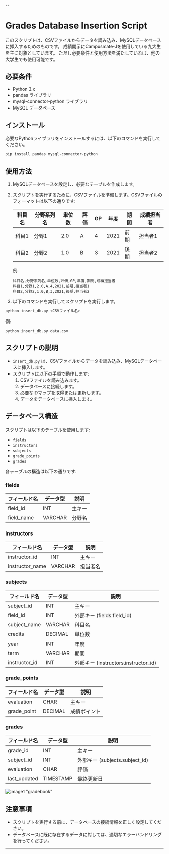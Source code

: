 --

# Grades Database Insertion Script

このスクリプトは、CSVファイルからデータを読み込み、MySQLデータベースに挿入するためのものです。
成績開示にCampusmate-Jを使用している九大生を主に対象としています。
ただし必要条件と使用方法を満たしていれば、他の大学生でも使用可能です。

## 必要条件

- Python 3.x
- pandas ライブラリ
- mysql-connector-python ライブラリ
- MySQL データベース

## インストール

必要なPythonライブラリをインストールするには、以下のコマンドを実行してください。

```sh
pip install pandas mysql-connector-python
```

## 使用方法

1. MySQLデータベースを設定し、必要なテーブルを作成します。
2. スクリプトを実行するために、CSVファイルを準備します。CSVファイルのフォーマットは以下の通りです:

    | 科目名 | 分野系列名 | 単位数 | 評価 | GP | 年度 | 期間 | 成績担当者 |
    |--------|------------|--------|------|----|------|------|------------|
    | 科目1  | 分野1     | 2.0    | A    | 4  | 2021 | 前期 | 担当者1   |   
    | 科目2  | 分野2     | 1.0    | B    | 3  | 2021 | 後期 | 担当者2   |


   例:

    ```csv
    科目名,分野系列名,単位数,評価,GP,年度,期間,成績担当者
    科目1,分野1,2.0,A,4,2021,前期,担当者1
    科目2,分野2,1.0,B,3,2021,後期,担当者2
    ```
3. 以下のコマンドを実行してスクリプトを実行します。

```sh
python insert_db.py <CSVファイル名>
```

例:

```sh
python insert_db.py data.csv
```

## スクリプトの説明

- `insert_db.py` は、CSVファイルからデータを読み込み、MySQLデータベースに挿入します。
- スクリプトは以下の手順で動作します:
  1. CSVファイルを読み込みます。
  2. データベースに接続します。
  3. 必要なIDマップを取得または更新します。
  4. データをデータベースに挿入します。

## データベース構造

スクリプトは以下のテーブルを使用します:

- `fields`
- `instructors`
- `subjects`
- `grade_points`
- `grades`

各テーブルの構造は以下の通りです:

### fields

| フィールド名 | データ型 | 説明 |
|--------------|----------|------|
| field_id     | INT      | 主キー |
| field_name   | VARCHAR  | 分野名 |

### instructors

| フィールド名 | データ型 | 説明 |
|--------------|----------|------|
| instructor_id | INT      | 主キー |
| instructor_name | VARCHAR | 担当者名 |

### subjects

| フィールド名 | データ型 | 説明 |
|--------------|----------|------|
| subject_id   | INT      | 主キー |
| field_id     | INT      | 外部キー (fields.field_id) |
| subject_name | VARCHAR  | 科目名 |
| credits      | DECIMAL  | 単位数 |
| year         | INT      | 年度 |
| term         | VARCHAR  | 期間 |
| instructor_id | INT     | 外部キー (instructors.instructor_id) |

### grade_points

| フィールド名 | データ型 | 説明 |
|--------------|----------|------|
| evaluation   | CHAR     | 主キー |
| grade_point  | DECIMAL  | 成績ポイント |

### grades

| フィールド名 | データ型 | 説明 |
|--------------|----------|------|
| grade_id     | INT      | 主キー |
| subject_id   | INT      | 外部キー (subjects.subject_id) |
| evaluation   | CHAR     | 評価 |
| last_updated | TIMESTAMP| 最終更新日 |

![image1](./gradeook.png) "gradebook"

## 注意事項

- スクリプトを実行する前に、データベースの接続情報を正しく設定してください。
- データベースに既に存在するデータに対しては、適切なエラーハンドリングを行ってください。

---
